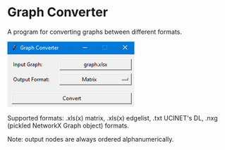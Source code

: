 # Graph Converter
A program for converting graphs between different formats.

![screenshot](https://github.com/mbiggiero/GraphConverter/blob/main/screenshot.png?raw=true)

Supported formats: .xls(x) matrix, .xls(x) edgelist, .txt UCINET's DL, .nxg (pickled NetworkX Graph object) formats.  

Note: output nodes are always ordered alphanumerically.
